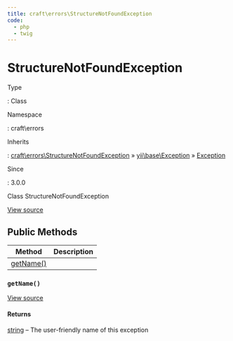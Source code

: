 ```yaml
---
title: craft\errors\StructureNotFoundException
code:
  - php
  - twig
---
```


# StructureNotFoundException

Type

:   Class

Namespace

:   craft\errors

Inherits

:   [craft\errors\StructureNotFoundException](craft-errors-structurenotfoundexception.md) &raquo;
[yii\base\Exception](https://www.yiiframework.com/doc/api/2.0/yii-base-exception) &raquo;
[Exception](http://php.net/class.exception)

Since

:   3.0.0



Class StructureNotFoundException





[View source](https://github.com/craftcms/cms/blob/master/src/errors/StructureNotFoundException.php)






## Public Methods

| Method                                                                 | Description
| ---------------------------------------------------------------------- | -----------
| [getName()](craft-errors-structurenotfoundexception.md#method-getname) |

### `getName()`










[View source](https://github.com/craftcms/cms/blob/master/src/errors/StructureNotFoundException.php#L23-L26)



#### Returns

[string](http://php.net/language.types.string) – The user-friendly name of this exception










